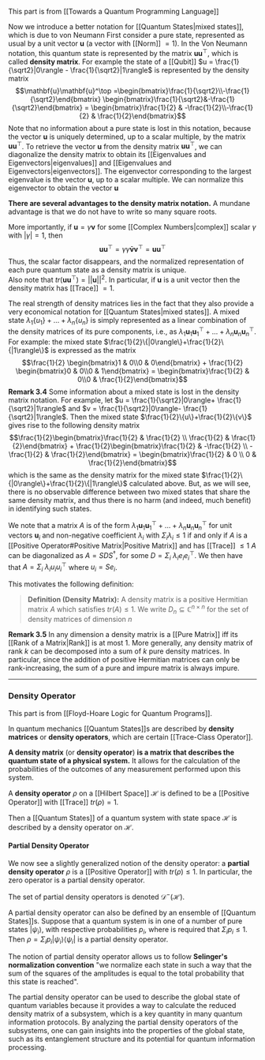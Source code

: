 This part is from [[Towards a Quantum Programming Language]]

Now we introduce a better notation for [[Quantum States|mixed states]], which is due to von Neumann
First consider a pure state, represented as usual by a unit vector $\mathbf{u}$  (a vector with [[Norm]] $=1$).
In the Von Neumann notation, this quantum state is represented by the matrix $\mathbf{u}\mathbf{u}^\top$, which is called **density matrix**.
For example the state of a [[Qubit]] $u = \frac{1}{\sqrt2}|0\rangle - \frac{1}{\sqrt2}|1\rangle$ is represented by the density matrix $$\mathbf{u}\mathbf{u}^\top =\begin{bmatrix}\frac{1}{\sqrt2}\\-\frac{1}{\sqrt2}\end{bmatrix} \begin{bmatrix}\frac{1}{\sqrt2}&-\frac{1}{\sqrt2}\end{bmatrix} = \begin{bmatrix}\frac{1}{2} & -\frac{1}{2}\\-\frac{1}{2} & \frac{1}{2}\end{bmatrix}$$Note that no information about a pure state is lost in this notation, because the vector $\mathbf{u}$ is uniquely determined, up to a scalar multiple, by the matrix $\mathbf{u}\mathbf{u}^\top$. 
To retrieve the vector $\mathbf{u}$ from the density matrix $\mathbf{u}\mathbf{u}^\top$, we can diagonalize the density matrix to obtain its [[Eigenvalues and Eigenvectors|eigenvalues]] and [[Eigenvalues and Eigenvectors|eigenvectors]]. 
The eigenvector corresponding to the largest eigenvalue is the vector $\mathbf{u}$, up to a scalar multiple. 
We can normalize this eigenvector to obtain the vector $\mathbf{u}$

**There are several advantages to the density matrix notation.** 
A mundane advantage is that we do not have to write so many square roots. 

More importantly, if $\mathbf{u}= \gamma\mathbf{v}$ for some [[Complex Numbers|complex]] scalar $\gamma$ with $|\gamma| = 1$, then $$\mathbf{u}\mathbf{u}^\top= \gamma\bar{\gamma}\mathbf{v}\mathbf{v}^\top = \mathbf{u}\mathbf{u}^\top$$Thus, the scalar factor disappears, and the normalized representation of each pure quantum state as a density matrix is unique.  
Also note that $tr(\mathbf{u}\mathbf{u}^\top) = ||\mathbf{u}||^2$. 
In particular, if $\mathbf{u}$ is a unit vector then the density matrix has [[Trace]] $=1$. 

The real strength of density matrices lies in the fact that they also provide a very economical notation for [[Quantum States|mixed states]]. 
A mixed state $\lambda_1\{u_1\}+\dots+\lambda_n\{u_n\}$ is simply represented as a linear combination of the density matrices of its pure components, i.e., as $\lambda_1\mathbf{u}_1\mathbf{u}_1^\top + \dots + \lambda_n\mathbf{u}_n\mathbf{u}_n^\top$. 
For example: the mixed state $\frac{1}{2}\{|0\rangle\}+\frac{1}{2}\{|1\rangle\}$ is expressed as the matrix $$\frac{1}{2} \begin{bmatrix}1 & 0\\0 & 0\end{bmatrix} + \frac{1}{2} \begin{bmatrix}0 & 0\\0 & 1\end{bmatrix} = \begin{bmatrix}\frac{1}{2} & 0\\0 & \frac{1}{2}\end{bmatrix}$$**Remark 3.4**
Some information about a mixed state is lost in the density matrix notation. 
For example, let $u = \frac{1}{\sqrt2}|0\rangle+ \frac{1}{\sqrt2}|1\rangle$ and $v = \frac{1}{\sqrt2}|0\rangle- \frac{1}{\sqrt2}|1\rangle$. 
Then the mixed state $\frac{1}{2}\{u\}+\frac{1}{2}\{v\}$ gives rise to the following density matrix $$\frac{1}{2}\begin{bmatrix}\frac{1}{2} & \frac{1}{2} \\ \frac{1}{2} & \frac{1}{2}\end{bmatrix} + \frac{1}{2}\begin{bmatrix}\frac{1}{2} & -\frac{1}{2} \\ -\frac{1}{2} & \frac{1}{2}\end{bmatrix} = \begin{bmatrix}\frac{1}{2} & 0 \\ 0 & \frac{1}{2}\end{bmatrix}$$which is the same as the density matrix for the mixed state $\frac{1}{2}\{|0\rangle\}+\frac{1}{2}\{|1\rangle\}$ calculated above. 
But, as we will see, there is no observable difference between two mixed states that share the same density matrix, and thus there is no harm (and indeed, much benefit) in identifying such states. 

We note that a matrix $A$ is of the form $\lambda_1\mathbf{u}_1\mathbf{u}_1^\top + \dots + \lambda_n\mathbf{u}_n\mathbf{u}_n^\top$ for unit vectors $\mathbf{u}_i$ and non-negative coefficient $\lambda_i$ with $\Sigma_i \lambda_i \leq 1$ if and only if $A$ is a [[Positive Operator#Positive Matrix|Positive Matrix]] and has [[Trace]] $\leq 1$ 
$A$ can be diagonalized as $A=SDS^\dagger$, for some $D=\Sigma_i\ \lambda_ie_ie_i^\top$. 
We then have that $A=\Sigma_i\ \lambda_iu_iu_i^\top$ where $u_i = Se_i$. 

This motivates the following definition:
>**Definition (Density Matrix):** A density matrix is a positive Hermitian matrix $A$ which satisfies $tr(A)\leq 1$.
   We write $D_n\subseteq\mathbb{C}^{n\times n}$ for the set of density matrices of dimension $n$

**Remark 3.5**
In any dimension a density matrix is a [[Pure Matrix]] iff its [[Rank of a Matrix|Rank]] is at most 1. 
More generally, any density matrix of rank $k$ can be decomposed into a sum of $k$ pure density matrices. 
In particular, since the addition of positive Hermitian matrices can only be rank-increasing, the sum of a pure and impure matrix is always impure. 

---
### Density Operator
This part is from [[Floyd-Hoare Logic for Quantum Programs]].

In quantum mechanics [[Quantum States]]s are described by **density matrices** or **density operators**, which are certain [[Trace-Class Operator]]. 

**A density matrix** (or **density operator**) **is a matrix that describes the quantum state of a physical system.** 
It allows for the calculation of the probabilities of the outcomes of any measurement performed upon this system. 

A **density operator** $\rho$ on a [[Hilbert Space]] $\mathcal{H}$ is defined to be a [[Positive Operator]] with [[Trace]] $tr(\rho) = 1$. 

Then a [[Quantum States]] of a quantum system with state space $\mathcal{H}$ is described by a density operator on $\mathcal{H}$. 
#### Partial Density Operator
We now see a slightly generalized notion of the density operator: a **partial density operator** $\rho$ is a [[Positive Operator]] with $tr(\rho) \leq 1$. 
In particular, the zero operator is a partial density operator. 

The set of partial density operators is denoted $\mathcal{D}^{-}(\mathcal{H})$. 

A partial density operator can also be defined by an ensemble of [[Quantum States]]s. 
Suppose that a quantum system is in one of a number of pure states $|\psi_i\rangle$, with respective probabilities $p_i$, where is required that $\Sigma_i p_i \leq 1$. 
Then $\rho=\Sigma_ip_i|\psi_i\rangle\langle\psi_i|$ is a partial density operator. 

The notion of partial density operator allows us to follow **Selinger's normalization convention** "we normalize each state in such a way that the sum of the squares of the amplitudes is equal to the total probability that this state is reached". 

The partial density operator can be used to describe the global state of quantum variables because it provides a way to calculate the reduced density matrix of a subsystem, which is a key quantity in many quantum information protocols. 
By analyzing the partial density operators of the subsystems, one can gain insights into the properties of the global state, such as its entanglement structure and its potential for quantum information processing.
